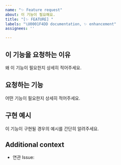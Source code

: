 ```yaml
---
name: "✨ Feature request"
about: 이 기능이 필요해요.
title: "[✨ FEATURE] "
labels: "\U0001F4DD documentation, ✨ enhancement"
assignees: ''

---
```


## 이 기능을 요청하는 이유
왜 이 기능이 필요한지 상세히 적어주세요.

## 요청하는 기능
어떤 기능이 필요한지 상세히 적어주세요.

## 구현 예시
이 기능이 구현될 경우의 예시를 간단히 알려주세요.

## Additional context
- 연관 Issue:
